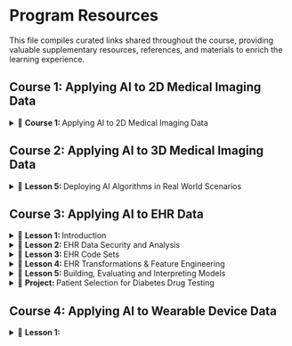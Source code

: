 # Program Resources 
This file compiles curated links shared throughout the course, providing valuable supplementary resources, references, and materials to enrich the learning experience.

## Course 1: Applying AI to 2D Medical Imaging Data
<details> 
  <summary>
      🧠 <b> Course 1: </b> Applying AI to 2D Medical Imaging Data 
  </summary>
<br/> 

course content
course content
</details>

## Course 2: Applying AI to 3D Medical Imaging Data

<details>
  <summary>
      🧠 <b> Lesson 5: </b> Deploying AI Algorithms in Real World Scenarios 
  </summary>

[Nifti file format](https://brainder.org/2012/09/23/the-nifti-file-format/)  
[MRI](https://hsmradyoloji.com/en/mri-mr/?gad=1&gclid=CjwKCAjw5remBhBiEiwAxL2M98idT3fVIwBwHbwZ4A15vHqahnYBzbwlh_6dfyp_VoRMKtUUUn7zcxoCR90QAvD_BwE)  
[MRI](https://www.fieldtriptoolbox.org/faq/coordsys/)  
[NiBabel](https://nipy.org/nibabel/coordinate_systems.html)  
[DICOM REF](https://www.dicomstandard.org/)  
[DICOM REF](https://dicom.innolitics.com/ciods/enhanced-sr/general-study/00080050)  
[DICOM REF](https://clinflows.blog/2022/09/29/dicom-explained-what-is-dicom/#:~:text=The%20DICOM%20Tags%20are%20assigned,uniform%20communication%20protocol%20for%20sharing.)  
[DICOM REF](https://dicom.nema.org/medical/Dicom/2017e/output/chtml/part06/chapter_6.html)  
[DICOM REF](https://www.dicomlibrary.com/dicom/dicom-tags/)  
[Anonymize DICOM data](https://pydicom.github.io/pydicom/stable/auto_examples/metadata_processing/plot_anonymize.html#sphx-glr-auto-examples-metadata-processing-plot-anonymize-py)
</details>

## Course 3: Applying AI to EHR Data 

<details>
  <summary>
      🧠 <b>   Lesson 1: </b> Introduction
  </summary>

  - [Health Affairs](https://www.healthaffairs.org/doi/abs/10.1377/hlthaff.2018.05499)  
  - [CMS](https://www.cms.gov/Research-Statistics-Data-and-Systems/Statistics-Trends-and-Reports/NationalHealthExpendData/NationalHealthAccountsProjected) 
  - [50 Surprising Statistics Every Healthcare Stakeholder Must Know](https://www.osplabs.com/insights/50-surprising-statistics-every-healthcare-stakeholder-must-know/)  
  - [Apple Healthcare Data](https://www.apple.com/healthcare/health-records/)  
  - [Google Cloud Healthcare API](https://cloud.google.com/healthcare-api/docs/projects-datasets-data-stores)  
  - [Google Health](https://health.google/)  
</details>

<details>
  <summary>
      🧠 <b>   Lesson 2: </b> EHR Data Security and Analysis
  </summary>

  - [Value of Medical Data on the Dark web](https://www.experian.com/blogs/ask-experian/heres-how-much-your-personal-information-is-selling-for-on-the-dark-web/)  
  - [Hacker Hone their Techniques](https://www.healthcareitnews.com/news/healthcare-data-big-risk-hackers-innovate-and-hone-their-techniques)  
  - [Examples from U.S. HIPAA fines](https://www.federalregister.gov/documents/2019/04/30/2019-08530/notification-of-enforcement-discretion-regarding-hipaa-civil-money-penalties)  
  - [HIPAA](https://www.hhs.gov/hipaa/index.html)  
  - [HITECH](https://www.hhs.gov/hipaa/for-professionals/special-topics/hitech-act-enforcement-interim-final-rule/index.html)  
  - [GDPR](https://gdpr-info.eu/)  
  - [DPA](https://www.gov.uk/data-protection)  
  - [PHI](https://www.hhs.gov/answers/hipaa/what-is-phi/index.html)  
  - [Covered Entites](https://www.hhs.gov/hipaa/for-professionals/covered-entities/index.html)  
  - [Sample Business Associate Agreement](https://www.hhs.gov/hipaa/for-professionals/covered-entities/sample-business-associate-agreement-provisions/index.html)  
  - [Business Associate Guidance](https://www.hhs.gov/hipaa/for-professionals/privacy/guidance/business-associates/index.html)  
  - [De-Identification Rationale](https://www.hhs.gov/hipaa/for-professionals/privacy/special-topics/de-identification/index.html#rationale)  
  - [CRISP-DM](https://en.wikipedia.org/wiki/Cross-industry_standard_process_for_data_mining)  
  - [What is Exploratory Data Analysis](https://towardsdatascience.com/exploratory-data-analysis-8fc1cb20fd15)  
  - [EDA in Python](https://towardsdatascience.com/exploratory-data-analysis-in-python-c9a77dfa39ce)  
  - [Get started with TensorFlow Data Validation](https://www.tensorflow.org/tfx/data_validation/get_started)  
  - [Imputation Methods](https://towardsdatascience.com/6-different-ways-to-compensate-for-missing-values-data-imputation-with-examples-6022d9ca0779)  
  - [Advanced Imputation Methods](https://www.sciencedirect.com/science/article/pii/S2352914819302783)  
  - [Z-Score](https://www.statisticshowto.com/probability-and-statistics/z-score/)  
  - [Reducing Dimensionality](https://en.wikipedia.org/wiki/Dimensionality_reduction)  
  - [Demographic Analysis](https://www.sciencedirect.com/topics/computer-science/demographic-data)  

</details>


<details>
  <summary>
      🧠 <b>   Lesson 3: </b> EHR Code Sets
  </summary>

  - [IDC10-CM Sepsis Codes](https://www.icd10data.com/ICD10CM/Codes/A00-B99/A30-A49/A41-/A41)  
  - [CDC's Rationale](https://www.cdc.gov/nchs/icd/icd10cm_pcs_background.htm)  
  - [Code Structure](https://library.ahima.org/doc?oid=106177#.Xm70u5NKhQI)  
  - [Coding Guidelines](https://www.cms.gov/Medicare/Coding/ICD10/Downloads/2019-ICD10-Coding-Guidelines-.pdf)  
  - [2020 ICD-10CM Codes - Query all codes](https://www.icd10data.com/ICD10CM/)  
  - [CDC ICD10-CM Lookup Tool](https://icd10cmtool.cdc.gov/?fy=FY2019)  
  - [Coronavirus ICD Code Announcement](https://www.cdc.gov/nchs/data/icd/Announcement-New-ICD-code-for-coronavirus-2-20-2020.pdf)  
  - [Primary, Principal, and Secondary Diagnosis Codes](https://acdis.org/articles/qa-primary-principal-and-secondary-diagnoses-1)  
  - [PCS Procedure Code System](https://www.cms.gov/Medicare/Coding/ICD10/Downloads/2014-pcs-procedure-coding-system.pdf)  
  - [Medicare Coding](https://www.cms.gov/Medicare/Coding/ICD10/Downloads/2016-PCS-Slides.pdf)  
  - [Understanding CPT Codes](https://www.verywellhealth.com/what-are-cpt-codes-2614950#:~:text=Current%20Procedural%20Terminology%20(CPT)%20codes,%2C%20surgical%2C%20and%20diagnostic%20services.)  
  - [CMS.gov Database Download for CPT Codes](https://www.cms.gov/medicare-coverage-database/search.aspx?error=Please%20use%20the%20new%20MCD%20Search%20to%20find%20your%20document.&from=~/overview-and-quick-search.aspx&npage=/medicare-coverage-database/downloads/downloadable-databases.aspx)  
  - [CMS.gov HCPCS Codes Information](https://www.cms.gov/Medicare/Coding/MedHCPCSGenInfo)  
  - [HCPCS Wikipedia](https://en.wikipedia.org/wiki/Healthcare_Common_Procedure_Coding_System)  
  - [NDC LOOKUP](https://ndclist.com/)  
  - [RXNorm Overview](https://www.nlm.nih.gov/research/umls/rxnorm/overview.html)  
  - [CCS website](https://www.hcup-us.ahrq.gov/toolssoftware/ccs10/ccs10.jsp#download)  
  - [MS-DRG](https://www.cms.gov/Medicare/Medicare-Fee-for-Service-Payment/AcuteInpatientPPS/MS-DRG-Classifications-and-Software)  
  - [SNOMED CT](https://www.snomed.org/five-step-briefing)  
  - [Graph Convolutional Transformer](https://arxiv.org/pdf/1906.04716.pdf)  
  - [Transformer Architecture](https://arxiv.org/abs/1706.03762)  
  - [Graph Convolutional Transformer - Github Code](https://github.com/Google-Health/records-research/tree/master/graph-convolutional-transformer)  
  - [Graph Convolutional Transformer - EHR Data](https://eicu-crd.mit.edu/about/eicu/)  

</details>


<details>
  <summary>
      🧠 <b>   Lesson 4: </b> EHR Transformations & Feature Engineering
  </summary>

  - [Encounter Definitions](https://www.hl7.org/fhir/encounter-definitions.html)  
  - [Google's Nature Paper-Logitudinal EHR Data Representation](https://www.nature.com/articles/s41746-018-0029-1)  
  - [Google's Patent- EHRs Data Management Systems and Methods](https://patents.google.com/patent/US20160042124)  
  - [FHIR Overview](https://www.hl7.org/fhir/overview.html)  
  - []()  
  - []()  
  - []()  
  - []()  
  - []()  
  - []()  
  - []()  
  - []()  
  - []()  
  - []()  
  - []()  
  - []()  
  - []()  
  - []()  
  - []()  
  - []()  
  - []()  
  - []()  
  - []()  
  - []()  
  - []()  
  - []()  
  - []()  
  - []()  
  - []()  
  - []()  
  - []()  

</details>

<details>
  <summary>
      🧠 <b>   Lesson 5: </b> Building, Evaluating and Interpreting Models
  </summary>

  - []()  
  - []()  
  - []()  
  - []()  
  - []()  
  - []()  
  - []()  
  - []()  
  - []()  
  - []()  
  - []()  
  - []()  
  - []()  
  - []()  
  - []()  
  - []()  
  - []()  
  - []()  
  - []()  
  - []()  
  - []()  
  - []()  
  - []()  
  - []()  
  - []()  
  - []()  
  - []()  
  - []()  
  - []()  
  - []()  
  - []()


</details>


<details>
  <summary>
      🧠 <b>   Project: </b>  Patient Selection for Diabetes Drug Testing
  </summary>
<br/> 

  - []()  
  - []()  
  - []()  
  - []()  
  - []()  
  - []()  
  - []()  
  - []()  
  - []()  
  - []()  
  - []()  
  - []()  
  - []()  
  - []()  
  - []()  
  - []()  
  - []()  
  - []()  
  - []()  
  - []()  
  - []()  
  - []()  
  - []()  
  - []()  
  - []()  
  - []()  
  - []()  
  - []()  
  - []()  
  - []()  
  - []()  

</details>

## Course 4: Applying AI to Wearable Device Data

<details>
  <summary>
        🧠 <b>   Lesson 1: </b> 
  </summary>

  - []()  
  - []()  
  - []()  
  - []()  
  - []()  
  - []()  
  - []()  
  - []()  
  - []()  
  - []()  
  - []()  
  - []()  
  - []()  
  - []()  
  - []()  
  - []()  
  - []()  
  - []()  
  - []()  
  - []()  
  - []()  
  - []()  
  - []()  
  - []()  
  - []()  
  - []()  
  - []()  
  - []()  
  - []()  
  - []()  
  - []()  

</details>
